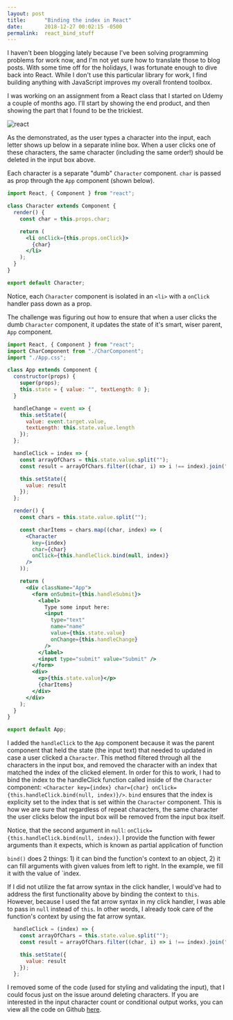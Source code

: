 ```yaml
---
layout: post
title:      "Binding the index in React"
date:       2018-12-27 00:02:15 -0500
permalink:  react_bind_stuff
---
```

I haven't been blogging lately because I've been solving programming problems for work now, and I'm not yet sure how to translate those to blog posts. With some time off for the holidays, I was fortunate enough to dive back into React. While I don't use this particular library for work, I find building anything with JavaScript improves my overall frontend toolbox.

I was working on an assignment from a React class that I started on Udemy a couple of months ago. I'll start by showing the end product, and then showing the part that I found to be the trickiest. 

![react](https://im3.ezgif.com/tmp/ezgif-3-6503f3c75ada.gif)

As the demonstrated, as the user types a character into the input, each letter shows up below in a separate inline box. When a user clicks one of these characters, the same character (including the same order!) should be deleted in the input box above. 

Each character is a separate "dumb" `Character` component. `char` is passed as prop through the `App` component (shown below).

```jsx
import React, { Component } from "react";

class Character extends Component {
  render() {
    const char = this.props.char;

    return (
      <li onClick={this.props.onClick}>
        {char}
      </li>
    );
  }
}

export default Character;
```
Notice, each `Character` component is isolated in an `<li>` with a `onClick` handler pass down as a prop. 

The challenge was figuring out how to ensure that when a user clicks the dumb `Character` component, it updates the state of it's smart, wiser parent, `App` component. 

```jsx
import React, { Component } from "react";
import CharComponent from "./CharComponent";
import "./App.css";

class App extends Component {
  constructor(props) {
    super(props);
    this.state = { value: "", textLength: 0 };
  }

  handleChange = event => {
    this.setState({
      value: event.target.value,
      textLength: this.state.value.length
    });
  };

  handleClick = index => {
    const arrayOfChars = this.state.value.split("");
    const result = arrayOfChars.filter((char, i) => i !== index).join("");

    this.setState({
      value: result
    });
  };

  render() {
    const chars = this.state.value.split("");

    const charItems = chars.map((char, index) => (
      <Character
        key={index}
        char={char}
        onClick={this.handleClick.bind(null, index)}
      />
    ));

    return (
      <div className="App">
        <form onSubmit={this.handleSubmit}>
          <label>
            Type some input here:
            <input
              type="text"
              name="name"
              value={this.state.value}
              onChange={this.handleChange}
            />
          </label>
          <input type="submit" value="Submit" />
        </form>
        <div>
          <p>{this.state.value}</p>
          {charItems}
        </div>
      </div>
    );
  }
}

export default App;
```

I added the `handleClick` to the `App` component because it was the parent component that held the state (the input text) that needed to updated in case a user clicked a `Character`. This method filtered through all the characters in the input box, and removed the character with an index that matched the index of the clicked element. In order for this to work, I had to bind the index to the handleClick function called inside of the `Character` component: `<Character key={index} char={char} onClick={this.handleClick.bind(null, index)}/>`. `bind` ensures that the index is explicity set to the index that is set within the `Character` component. This is how we are sure that regardless of repeat characters, the same character the user clicks below the input box will be removed from the input box itself. 

Notice, that the second argument in `null`: `onClick={this.handleClick.bind(null, index)}`. I provide the function with fewer arguments than it expects, which is known as partial application of function

`bind()` does 2 things: 1) it can bind the function's context to an object, 2) it can fill arguments with given values from left to right. In the example, we fill it with the value of `index.

If I did not utilize the fat arrow syntax in the click handler, I would've had to address the first functionality above by binding the context to `this`. However, because I used the fat arrow syntax in my click handler, I was able to pass in `null` instead of `this`. In other words, I already took care of the function's context by using the fat arrow syntax. 

```jsx
  handleClick = (index) => {
    const arrayOfChars = this.state.value.split("");
    const result = arrayOfChars.filter((char, i) => i !== index).join("");

    this.setState({
      value: result
    });
  };
  ```

I removed some of the code (used for styling and validating the input), that I could focus just on the issue around deleting characters. If you are interested in the input character count or conditional output works, you can view all the code on Github [here](https://github.com/hcarnes/assignment_2/tree/master/src).